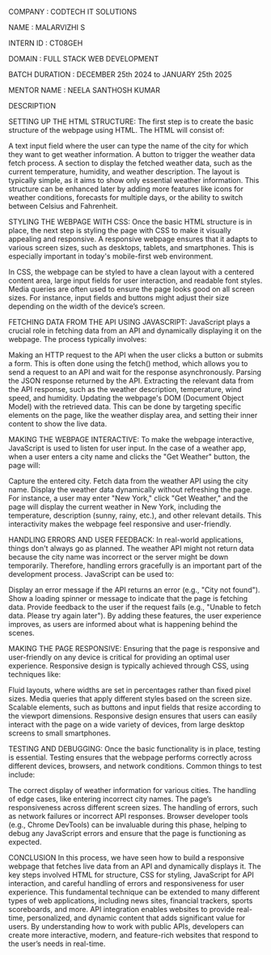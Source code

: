 COMPANY : CODTECH IT SOLUTIONS

NAME : MALARVIZHI S

INTERN ID : CT08GEH

DOMAIN : FULL STACK WEB DEVELOPMENT

BATCH DURATION : DECEMBER 25th 2024 to JANUARY 25th 2025

MENTOR NAME : NEELA SANTHOSH KUMAR

DESCRIPTION

SETTING UP THE HTML STRUCTURE:
The first step is to create the basic structure of the webpage using HTML. The HTML will consist of:

A text input field where the user can type the name of the city for which they want to get weather information.
A button to trigger the weather data fetch process.
A section to display the fetched weather data, such as the current temperature, humidity, and weather description.
The layout is typically simple, as it aims to show only essential weather information. This structure can be enhanced later by adding more features like icons for weather conditions, forecasts for multiple days, or the ability to switch between Celsius and Fahrenheit.

STYLING THE WEBPAGE WITH CSS:
Once the basic HTML structure is in place, the next step is styling the page with CSS to make it visually appealing and responsive. A responsive webpage ensures that it adapts to various screen sizes, such as desktops, tablets, and smartphones. This is especially important in today's mobile-first web environment.

In CSS, the webpage can be styled to have a clean layout with a centered content area, large input fields for user interaction, and readable font styles. Media queries are often used to ensure the page looks good on all screen sizes. For instance, input fields and buttons might adjust their size depending on the width of the device’s screen.

FETCHING DATA FROM  THE API USING JAVASCRIPT:
JavaScript plays a crucial role in fetching data from an API and dynamically displaying it on the webpage. The process typically involves:

Making an HTTP request to the API when the user clicks a button or submits a form. This is often done using the fetch() method, which allows you to send a request to an API and wait for the response asynchronously.
Parsing the JSON response returned by the API.
Extracting the relevant data from the API response, such as the weather description, temperature, wind speed, and humidity.
Updating the webpage's DOM (Document Object Model) with the retrieved data. This can be done by targeting specific elements on the page, like the weather display area, and setting their inner content to show the live data.

 MAKING THE WEBPAGE INTERACTIVE:
To make the webpage interactive, JavaScript is used to listen for user input. In the case of a weather app, when a user enters a city name and clicks the "Get Weather" button, the page will:

Capture the entered city.
Fetch data from the weather API using the city name.
Display the weather data dynamically without refreshing the page.
For instance, a user may enter "New York," click "Get Weather," and the page will display the current weather in New York, including the temperature, description (sunny, rainy, etc.), and other relevant details. This interactivity makes the webpage feel responsive and user-friendly.

HANDLING ERRORS AND USER FEEDBACK:
In real-world applications, things don't always go as planned. The weather API might not return data because the city name was incorrect or the server might be down temporarily. Therefore, handling errors gracefully is an important part of the development process. JavaScript can be used to:

Display an error message if the API returns an error (e.g., "City not found").
Show a loading spinner or message to indicate that the page is fetching data.
Provide feedback to the user if the request fails (e.g., "Unable to fetch data. Please try again later").
By adding these features, the user experience improves, as users are informed about what is happening behind the scenes.

MAKING THE PAGE RESPONSIVE:
Ensuring that the page is responsive and user-friendly on any device is critical for providing an optimal user experience. Responsive design is typically achieved through CSS, using techniques like:

Fluid layouts, where widths are set in percentages rather than fixed pixel sizes.
Media queries that apply different styles based on the screen size.
Scalable elements, such as buttons and input fields that resize according to the viewport dimensions.
Responsive design ensures that users can easily interact with the page on a wide variety of devices, from large desktop screens to small smartphones.

TESTING AND DEBUGGING:
Once the basic functionality is in place, testing is essential. Testing ensures that the webpage performs correctly across different devices, browsers, and network conditions. Common things to test include:

The correct display of weather information for various cities.
The handling of edge cases, like entering incorrect city names.
The page’s responsiveness across different screen sizes.
The handling of errors, such as network failures or incorrect API responses.
Browser developer tools (e.g., Chrome DevTools) can be invaluable during this phase, helping to debug any JavaScript errors and ensure that the page is functioning as expected.

 CONCLUSION
In this process, we have seen how to build a responsive webpage that fetches live data from an API and dynamically displays it. The key steps involved HTML for structure, CSS for styling, JavaScript for API interaction, and careful handling of errors and responsiveness for user experience.
This fundamental technique can be extended to many different types of web applications, including news sites, financial trackers, sports scoreboards, and more. API integration enables websites to provide real-time, personalized, and dynamic content that adds significant value for users.
By understanding how to work with public APIs, developers can create more interactive, modern, and feature-rich websites that respond to the user’s needs in real-time.



